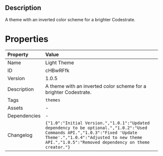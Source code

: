 <h2>Description</h2><p>A theme with an inverted color scheme for a brighter Codestrate.</p>

# Properties

| Property | Value |
| :--- | :--- |
| Name | Light Theme |
| ID | cHBwRFfk |
| Version | 1.0.5 |
| Description | A theme with an inverted color scheme for a brighter Codestrate. |
| Tags | `themes` |
| Assets | - |
| Dependencies | - |
| Changelog | `{"1.0":"Initial Version.","1.0.1":"Updated dependency to be optional.","1.0.2":"Used Commands API.","1.0.3":"Fixed 'Update Theme'.","1.0.4":"Adjusted to new theme API.","1.0.5":"Removed dependency on theme creator."}` |